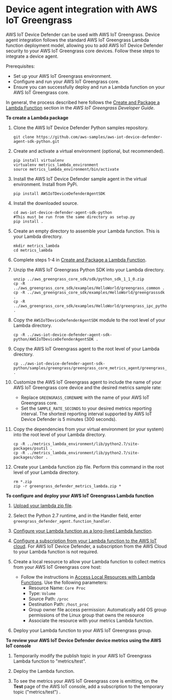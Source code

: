# Device agent integration with AWS IoT Greengrass<a name="device-defender-DetectMetricsGreengrassIntegration"></a>

AWS IoT Device Defender can be used with AWS IoT Greengrass\. Device agent integration follows the standard AWS IoT Greengrass Lambda function deployment model, allowing you to add AWS IoT Device Defender security to your AWS IoT Greengrass core devices\. Follow these steps to integrate a device agent\.

Prerequisites:
+ Set up your AWS IoT Greengrass environment\.
+ Configure and run your AWS IoT Greengrass core\.
+ Ensure you can successfully deploy and run a Lambda function on your AWS IoT Greengrass core\.

In general, the process described here follows the [Create and Package a Lambda Function](https://docs.aws.amazon.com/greengrass/latest/developerguide/create-lambda.html) section in the *AWS IoT Greengrass Developer Guide*\.

**To create a Lambda package**

1. Clone the AWS IoT Device Defender Python samples repository\.

   ```
   git clone https://github.com/aws-samples/aws-iot-device-defender-agent-sdk-python.git
   ```

1. Create and activate a virtual environment \(optional, but recommended\)\.

   ```
   pip install virtualenv
   virtualenv metrics_lambda_environment
   source metrics_lambda_environment/bin/activate
   ```

1. Install the AWS IoT Device Defender sample agent in the virtual environment\. Install from PyPi\.

   ```
   pip install AWSIoTDeviceDefenderAgentSDK
   ```

1. Install the downloaded source\.

   ```
   cd aws-iot-device-defender-agent-sdk-python
   #This must be run from the same directory as setup.py
   pip install .
   ```

1. Create an empty directory to assemble your Lambda function\. This is your Lambda directory\.

   ```
   mkdir metrics_lambda
   cd metrics_lambda
   ```

1. Complete steps 1\-4 in [Create and Package a Lambda Function](https://docs.aws.amazon.com/greengrass/latest/developerguide/create-lambda.html)\.

1. Unzip the AWS IoT Greengrass Python SDK into your Lambda directory\. 

   ```
   unzip ../aws_greengrass_core_sdk/sdk/python_sdk_1_1_0.zip
   cp -R ../aws_greengrass_core_sdk/examples/HelloWorld/greengrass_common .
   cp -R ../aws_greengrass_core_sdk/examples/HelloWorld/greengrasssdk .
   cp -R ../aws_greengrass_core_sdk/examples/HelloWorld/greengrass_ipc_python_sdk .
   ```

1. Copy the `AWSIoTDeviceDefenderAgentSDK` module to the root level of your Lambda directory\.

   ```
   cp -R ../aws-iot-device-defender-agent-sdk-python/AWSIoTDeviceDefenderAgentSDK . 
   ```

1. Copy the AWS IoT Greengrass agent to the root level of your Lambda directory\. 

   ```
   cp ../aws-iot-device-defender-agent-sdk-python/samples/greengrass/greengrass_core_metrics_agent/greengrass_defender_agent.py . 
   ```

1. Customize the AWS IoT Greengrass agent to include the name of your AWS IoT Greengrass core device and the desired metrics sample rate:
   + Replace `GREENGRASS_CORENAME` with the name of your AWS IoT Greengrass core\.
   + Set the `SAMPLE_RATE_SECONDS` to your desired metrics reporting interval\. The shortest reporting interval supported by AWS IoT Device Defender is 5 minutes \(300 seconds\)\.

1. Copy the dependencies from your virtual environment \(or your system\) into the root level of your Lambda directory\. 

   ```
   cp -R ../metrics_lambda_environment/lib/python2.7/site-packages/psutil .
   cp -R ../metrics_lambda_environment/lib/python2.7/site-packages/cbor .
   ```

1. Create your Lambda function zip file\. Perform this command in the root level of your Lambda directory\.

   ```
   rm *.zip
   zip -r greengrass_defender_metrics_lambda.zip *
   ```

**To configure and deploy your AWS IoT Greengrass Lambda function**

1. [Upload your lambda zip file](https://docs.aws.amazon.com/greengrass/latest/developerguide/package.html)\. 

1. Select the Python 2\.7 runtime, and in the Handler field, enter `greengrass_defender_agent.function_handler`\.

1. [Configure your Lambda function as a long\-lived Lambda function](https://docs.aws.amazon.com/greengrass/latest/developerguide/long-lived.html)\.

1. [Configure a subscription from your Lambda function to the AWS IoT cloud](https://docs.aws.amazon.com/greengrass/latest/developerguide/config-subs.html)\. For AWS IoT Device Defender, a subscription from the AWS Cloud to your Lambda function is not required\.

1. Create a local resource to allow your Lambda function to collect metrics from your AWS IoT Greengrass core host: 
   + Follow the instructions in [Access Local Resources with Lambda Functions](https://docs.aws.amazon.com/greengrass/latest/developerguide/access-local-resources.html)\. Use the following parameters:
     + Resource Name: `Core Proc`
     + Type: `Volume`
     + Source Path: `/proc`
     + Destination Path: `/host_proc`
     + Group owner file access permission: Automatically add OS group permissions of the Linux group that owns the resource
     + Associate the resource with your metrics Lambda function\.

1. Deploy your Lambda function to your AWS IoT Greengrass group\. 

**To review your AWS IoT Device Defender device metrics using the AWS IoT console**

1. Temporarily modify the publish topic in your AWS IoT Greengrass Lambda function to "metrics/test"\. 

1. Deploy the Lambda function\. 

1. To see the metrics your AWS IoT Greengrass core is emitting, on the **Test** page of the AWS IoT console, add a subscription to the temporary topic \("metrics/test"\) \. 